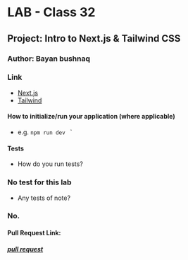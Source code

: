 # LAB - Class 32

## Project: Intro to Next.js & Tailwind CSS

### Author: Bayan bushnaq



### Link
- [Next.js](https://nextjs.org/)
- [Tailwind](https://tailwindcss.com/docs/utility-first)



#### How to initialize/run your application (where applicable)

- e.g. `npm run dev `
`



#### Tests

- How do you run tests?
### No test for this lab
- Any tests of note?
### No.


#### Pull Request Link:
##### [pull request]()
